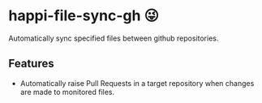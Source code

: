 # happi-file-sync-gh 😜

Automatically sync specified files between github repositories.

## Features

- Automatically raise Pull Requests in a target repository when changes are made to monitored files.